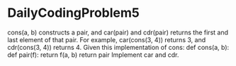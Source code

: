 # DailyCodingProblem5
cons(a, b) constructs a pair, and car(pair) and cdr(pair) returns the first and last element of that pair. For example, car(cons(3, 4)) returns 3, and cdr(cons(3, 4)) returns 4.  Given this implementation of cons:  def cons(a, b):     def pair(f):         return f(a, b)     return pair  Implement car and cdr.
